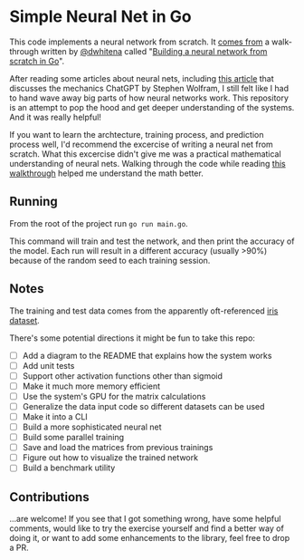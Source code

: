 # Simple Neural Net in Go

This code implements a neural network from scratch. It [comes from](https://github.com/dwhitena/gophernet) a walk-through written by [@dwhitena](https://github.com/dwhitena) called "[Building a neural network from scratch in Go](https://datadan.io/blog/neural-net-with-go)". 

After reading some articles about neural nets, including [this article](https://writings.stephenwolfram.com/2023/02/what-is-chatgpt-doing-and-why-does-it-work/) that discusses the mechanics ChatGPT by Stephen Wolfram, I still felt like I had to hand wave away big parts of how neural networks work. This repository is an attempt to pop the hood and get deeper understanding of the systems. And it was really helpful!

If you want to learn the archtecture, training process, and prediction process well, I'd recommend the excercise of writing a neural net from scratch. What this excercise didn't give me was a practical mathematical understanding of neural nets. Walking through the code while reading [this walkthrough](https://home.agh.edu.pl/~vlsi/AI/backp_t_en/backprop.html) helped me understand the math better.

## Running

From the root of the project run `go run main.go`. 

This command will train and test the network, and then print the accuracy of the model. Each run will result in a different accuracy (usually >90%) because of the random seed to each training session.

## Notes

The training and test data comes from the apparently oft-referenced [iris dataset](https://archive.ics.uci.edu/ml/datasets/iris).

There's some potential directions it might be fun to take this repo:
- [ ] Add a diagram to the README that explains how the system works
- [ ] Add unit tests
- [ ] Support other activation functions other than sigmoid
- [ ] Make it much more memory efficient
- [ ] Use the system's GPU for the matrix calculations
- [ ] Generalize the data input code so different datasets can be used
- [ ] Make it into a CLI
- [ ] Build a more sophisticated neural net
- [ ] Build some parallel training
- [ ] Save and load the matrices from previous trainings
- [ ] Figure out how to visualize the trained network
- [ ] Build a benchmark utility

## Contributions

...are welcome! If you see that I got something wrong, have some helpful comments, would like to try the exercise yourself and find a better way of doing it, or want to add some enhancements to the library, feel free to drop a PR.
